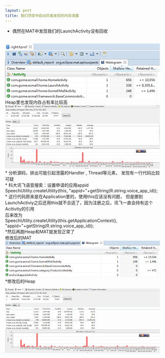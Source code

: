 ```yaml
---
layout: post
title: 我们项目中启动页面发现的内存泄露
---
```

* 偶然在MAT中发现我们的LaunchActivity没有回收

 <br  />
<img  src="https://raw.githubusercontent.com/sdkongkong/sdkongkong.github.io/master/images/20150312/matbeforechange.png">
<br  />
Heap里也发现内存占有率比较高

 <br  />
<img  src="https://raw.githubusercontent.com/sdkongkong/sdkongkong.github.io/master/images/20150312/heapbeforechange.png">
<br  />
* 分析源码，排出可能引起泄露的Handler , Thread等元素， 发现有一行代码比较可疑
<br  />
*   科大讯飞语音搜索：设置申请的应用appid
<br  />
SpeechUtility.createUtility(this, "appid="+getString(R.string.voice_app_id));
<br  />
* 这行代码原来是在Application里的，使用this应该没有问题， 但是挪到LaunchActiviy之后还用this就不合适了，因为注册之后，讯飞一直会持有这个Acitivity的引用
<br  />
后来改为
<br  />
SpeechUtility.createUtility(this.getApplicationContext(), "appid="+getString(R.string.voice_app_id));
<br  />
*然后再跑Heap和MAT就发现正常了
<br  />
修改后的MAT
<br  />
 
<img  src="https://raw.githubusercontent.com/sdkongkong/sdkongkong.github.io/master/images/20150312/matafterchange.png">
<br  />
*修改后的Heap
<br  />

 

![Screenshot](https://raw.githubusercontent.com/sdkongkong/sdkongkong.github.io/master/images/20150312/heapafterchange.png)
